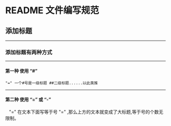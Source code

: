  README 文件编写规范
===

## 添加标题
---
### 添加标题有两种方式 
---
 #### 第一种 使用 “#” 
    "=" 一个#号是一级标题 ##二级标题......以此类推
---

 #### 第二种 使用 “=” 或 “-”
    "=" 在文本下面写等于号 "=" ,那么上方的文本就变成了大标题,等于号的个数无限制。
